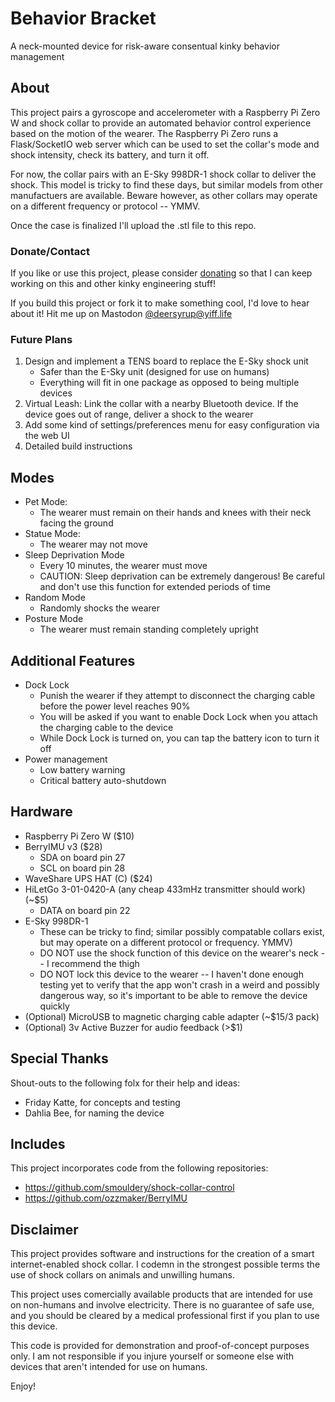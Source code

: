 # Behavior Bracket
A neck-mounted device for risk-aware consentual kinky behavior management

## About
This project pairs a gyroscope and accelerometer with a Raspberry Pi Zero W and shock collar to provide an automated behavior control experience based on the motion of the wearer. The Raspberry Pi Zero runs a Flask/SocketIO web server which can be used to set the collar's mode and shock intensity, check its battery, and turn it off.

For now, the collar pairs with an E-Sky 998DR-1 shock collar to deliver the shock. This model is tricky to find these days, but similar models from other manufactuers are available. Beware however, as other collars may operate on a different frequency or protocol -- YMMV.

Once the case is finalized I'll upload the .stl file to this repo.

### Donate/Contact
If you like or use this project, please consider [donating](https://ko-fi.com/penelopede) so that I can keep working on this and other kinky engineering stuff!

If you build this project or fork it to make something cool, I'd love to hear about it! Hit me up on Mastodon [@deersyrup@yiff.life](https://yiff.life/@deersyrup)

### Future Plans
 1. Design and implement a TENS board to replace the E-Sky shock unit
    - Safer than the E-Sky unit (designed for use on humans)
    - Everything will fit in one package as opposed to being multiple devices
 2. Virtual Leash: Link the collar with a nearby Bluetooth device. If the device goes out of range, deliver a shock to the wearer
 3. Add some kind of settings/preferences menu for easy configuration via the web UI
 4. Detailed build instructions

## Modes
 - Pet Mode:
    - The wearer must remain on their hands and knees with their neck facing the ground
 - Statue Mode:
    - The wearer may not move
 - Sleep Deprivation Mode
    - Every 10 minutes, the wearer must move
    - CAUTION: Sleep deprivation can be extremely dangerous! Be careful and don't use this function for extended periods of time
 - Random Mode
    - Randomly shocks the wearer
 - Posture Mode
    - The wearer must remain standing completely upright

## Additional Features
 - Dock Lock
    - Punish the wearer if they attempt to disconnect the charging cable before the power level reaches 90%
    - You will be asked if you want to enable Dock Lock when you attach the charging cable to the device
    - While Dock Lock is turned on, you can tap the battery icon to turn it off
 - Power management
    - Low battery warning
    - Critical battery auto-shutdown

## Hardware
 - Raspberry Pi Zero W ($10)
 - BerryIMU v3 ($28)
    - SDA on board pin 27
    - SCL on board pin 28
 - WaveShare UPS HAT (C) ($24)
 - HiLetGo 3-01-0420-A (any cheap 433mHz transmitter should work) (~$5)
    - DATA on board pin 22
 - E-Sky 998DR-1 
    - These can be tricky to find; similar possibly compatable collars exist, but may operate on a different protocol or frequency. YMMV)
    - DO NOT use the shock function of this device on the wearer's neck -- I recommend the thigh
    - DO NOT lock this device to the wearer -- I haven't done enough testing yet to verify that the app won't crash in a weird and possibly dangerous way, so it's important to be able to remove the device quickly
 - (Optional) MicroUSB to magnetic charging cable adapter (~$15/3 pack)
 - (Optional) 3v Active Buzzer for audio feedback (>$1)

## Special Thanks
Shout-outs to the following folx for their help and ideas:
 - Friday Katte, for concepts and testing
 - Dahlia Bee, for naming the device

## Includes
This project incorporates code from the following repositories:
 - https://github.com/smouldery/shock-collar-control
 - https://github.com/ozzmaker/BerryIMU

## Disclaimer
This project provides software and instructions for the creation of a smart internet-enabled shock collar. I codemn in the strongest possible terms the use of shock collars on animals and unwilling humans.

This project uses comercially available products that are intended for use on non-humans and involve electricity. There is no guarantee of safe use, and you should be cleared by a medical professional first if you plan to use this device. 

This code is provided for demonstration and proof-of-concept purposes only. I am not responsible if you injure yourself or someone else with devices that aren't intended for use on humans.

Enjoy!
